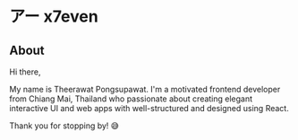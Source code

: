 # アー x7even

## About

Hi there,

My name is Theerawat Pongsupawat. I'm a motivated frontend developer from Chiang Mai, Thailand who passionate about creating elegant interactive UI and web apps with well-structured and designed using React.

Thank you for stopping by! 😅
